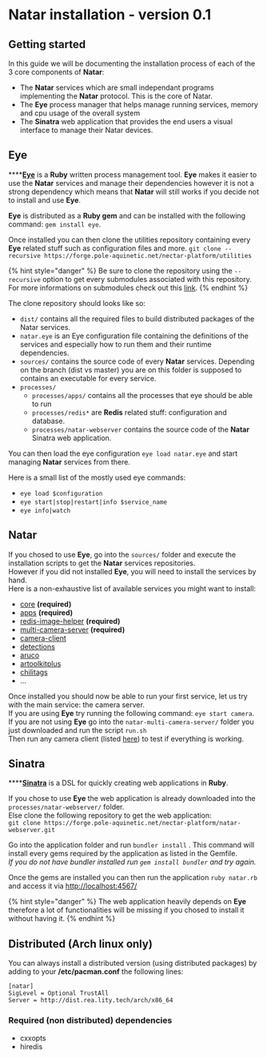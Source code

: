 # Natar installation - version 0.1

## Getting started

In this guide we will be documenting the installation process of each of the 3 core components of **Natar**:

* The **Natar** services which are small independant programs implementing the **Natar** protocol. This is the core of Natar. 
* The **Eye** process manager that helps manage running services, memory and cpu usage of the overall system
* The **Sinatra** web application that provides the end users a visual interface to manage their Natar devices.

## Eye

\*\*\*\*[**Eye**](https://github.com/kostya/eye) is a **Ruby** written process management tool. **Eye** makes it easier to use the **Natar** services and manage their dependencies however it is not a strong dependency which means that **Natar** will still works if you decide not to install and use **Eye**.  
  
**Eye** is distributed as a **Ruby gem** and can be installed with the following command: `gem install eye`.

Once installed you can then clone the utilities repository containing every **Eye** related stuff such as configuration files and more. `git clone --recursive https://forge.pole-aquinetic.net/nectar-platform/utilities`

{% hint style="danger" %}
Be sure to clone the repository using the `--recursive` option to get every submodules associated with this repository. For more informations on submodules check out this [link](https://git-scm.com/book/fr/v2/Utilitaires-Git-Sous-modules).
{% endhint %}

The clone repository should looks like so:

* `dist/` contains all the required files to build distributed packages of the Natar services.
* `natar.eye` is an Eye configuration file containing the definitions of the services and especially how to run them and their runtime dependencies.
* `sources/` contains the source code of every **Natar** services.  Depending on the branch \(dist vs master\) you are on this folder is supposed to contains an executable for every service.
* `processes/`
  * `processes/apps/` contains all the processes that eye should be able to run
  * `processes/redis*` are **Redis** related stuff: configuration and database.
  * `processes/natar-webserver` contains the source code of the **Natar** Sinatra web application. 

You can then load the eye configuration `eye load natar.eye` and start managing **Natar** services from there.

Here is a small list of the mostly used eye commands:

* `eye load $configuration`
* `eye start|stop|restart|info $service_name`
* `eye info|watch`

## Natar

If you chosed to use **Eye**, go into the `sources/` folder and execute the installation scripts to get the **Natar** services repositories.  
However if you did not installed **Eye**, you will need to install the services by hand.  
Here is a non-exhaustive list of available services you might want to install:

* [core](https://forge.pole-aquinetic.net/nectar-platform/natar-core) **\(required\)**
* [apps](https://forge.pole-aquinetic.net/nectar-platform/natar-apps) **\(required\)**
* [redis-image-helper](https://forge.pole-aquinetic.net/nectar-platform/redis-image-helper) **\(required\)**
* [multi-camera-server](https://forge.pole-aquinetic.net/nectar-platform/natar-multi-camera-server) **\(required\)**
* [camera-client](../natar-services/viewers/camera-client-java.md)
* [detections](https://forge.pole-aquinetic.net/nectar-platform/natar-detections)
* [aruco](https://forge.pole-aquinetic.net/nectar-platform/natar-tracker-aruco)
* [artoolkitplus](https://forge.pole-aquinetic.net/nectar-platform/natar-tracker-artoolkitplus)
* [chilitags](https://forge.pole-aquinetic.net/nectar-platform/natar-tracker-chilitags)
* ...

Once installed you should now be able to run your first service, let us try with the main service: the camera server.  
If you are using **Eye** try running the following command: `eye start camera`.  
If you are not using **Eye** go into the `natar-multi-camera-server/` folder you just downloaded and run the script `run.sh`  
Then run any camera client \(listed [here](../natar-services/viewers/camera-client-java.md)\) to test if everything is working.

## Sinatra

\*\*\*\*[**Sinatra**](http://sinatrarb.com/) is a DSL for quickly creating web applications in **Ruby**.

If you chose to use **Eye** the web application is already downloaded into the `processes/natar-webserver/` folder.  
Else clone the following repository to get the web application:  
`git clone https://forge.pole-aquinetic.net/nectar-platform/natar-webserver.git` 

Go into the application folder and run `bundler install` . This command will install every gems required by the application as listed in the Gemfile.  
_If you do not have bundler installed run `gem install bundler` and try again._ 

Once the gems are installed you can then run the application `ruby natar.rb` and access it via [http://localhost:4567/](http://localhost:4567/)

{% hint style="danger" %}
The web application heavily depends on **Eye** therefore a lot of functionalities will be missing if you chosed to install it without having it.
{% endhint %}

## Distributed \(Arch linux only\)

You can always install a distributed version \(using distributed packages\) by adding to your **/etc/pacman.conf** the following lines:

```text
[natar]
SigLevel = Optional TrustAll
Server = http://dist.rea.lity.tech/arch/x86_64
```

### Required \(non distributed\) dependencies

* cxxopts
* hiredis

